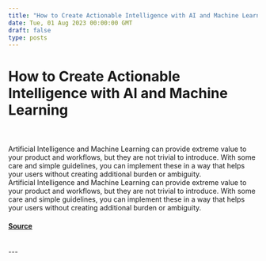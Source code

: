 ```yaml
---
title: "How to Create Actionable Intelligence with AI and Machine Learning"
date: Tue, 01 Aug 2023 00:00:00 GMT
draft: false
type: posts
---
```

# How to Create Actionable Intelligence with AI and Machine Learning

<br/>

<br/>
Artificial Intelligence and Machine Learning can provide extreme value to your product and workflows, but they are not trivial to introduce. With some care and simple guidelines, you can implement these in a way that helps your users without creating additional burden or ambiguity. 
<br/>
Artificial Intelligence and Machine Learning can provide extreme value to your product and workflows, but they are not trivial to introduce. With some care and simple guidelines, you can implement these in a way that helps your users without creating additional burden or ambiguity.

#### [Source](https://www.greynoise.io/blog/how-to-create-actionable-intelligence-with-artificial-intelligence-and-machine-learning)

<br/>
---
